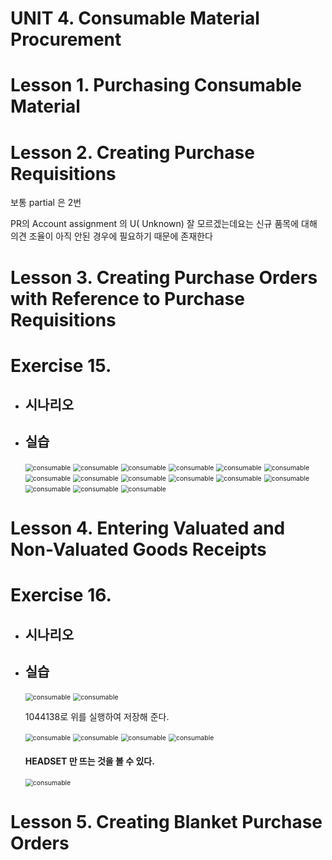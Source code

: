 # UNIT 4. Consumable Material Procurement







# Lesson 1. Purchasing Consumable Material











# Lesson 2. Creating Purchase Requisitions



보통 partial 은 2번

PR의 Account assignment 의 U( Unknown) 잘 모르겠는데요는 신규 품목에 대해 의견 조율이 아직 안된 경우에 필요하기 때문에 존재한다 



# Lesson 3. Creating Purchase Orders with Reference to Purchase Requisitions















# Exercise 15. 



* ## 시나리오

  

  

  

* ## 실습

  <img src="C:\Users\cjhoon\Desktop\img\consumable1.png" alt="consumable" style="zoom:75%;" />

  <img src="C:\Users\cjhoon\Desktop\img\consumable2.png" alt="consumable" style="zoom:75%;" />

  <img src="C:\Users\cjhoon\Desktop\img\consumable3.png" alt="consumable" style="zoom:75%;" />

  <img src="C:\Users\cjhoon\Desktop\img\consumable4.png" alt="consumable" style="zoom:75%;" />

  <img src="C:\Users\cjhoon\Desktop\img\consumable5.png" alt="consumable" style="zoom:75%;" />

  <img src="C:\Users\cjhoon\Desktop\img\consumable6.png" alt="consumable" style="zoom:75%;" />

  <img src="C:\Users\cjhoon\Desktop\img\consumable7.png" alt="consumable" style="zoom:75%;" />

  <img src="C:\Users\cjhoon\Desktop\img\consumable8.png" alt="consumable" style="zoom:75%;" />

  <img src="C:\Users\cjhoon\Desktop\img\consumable9.png" alt="consumable" style="zoom:75%;" />

  <img src="C:\Users\cjhoon\Desktop\img\consumable10.png" alt="consumable" style="zoom:75%;" />

  <img src="C:\Users\cjhoon\Desktop\img\consumable11.png" alt="consumable" style="zoom:75%;" />

  <img src="C:\Users\cjhoon\Desktop\img\consumable12.png" alt="consumable" style="zoom:75%;" />

  <img src="C:\Users\cjhoon\Desktop\img\consumable13.png" alt="consumable" style="zoom:75%;" />

  <img src="C:\Users\cjhoon\Desktop\img\consumable14.png" alt="consumable" style="zoom:75%;" />

  <img src="C:\Users\cjhoon\Desktop\img\consumable15.png" alt="consumable" style="zoom:75%;" />

  

  

  



# Lesson 4. Entering Valuated and Non-Valuated Goods Receipts





# Exercise 16.



* ## 시나리오

  

  

* ## 실습

  <img src="C:\Users\cjhoon\Desktop\img\consumable16.png" alt="consumable" style="zoom:75%;" />

  <img src="C:\Users\cjhoon\Desktop\img\consumable17.png" alt="consumable" style="zoom:75%;" />

  1044138로 위를 실행하여 저장해 준다.

  <img src="C:\Users\cjhoon\Desktop\img\consumable18.png" alt="consumable" style="zoom:75%;" />

  <img src="C:\Users\cjhoon\Desktop\img\consumable19.png" alt="consumable" style="zoom:75%;" />

  <img src="C:\Users\cjhoon\Desktop\img\consumable20.png" alt="consumable" style="zoom:75%;" />

  <img src="C:\Users\cjhoon\Desktop\img\consumable21.png" alt="consumable" style="zoom:75%;" />

  #### HEADSET 만 뜨는 것을 볼 수 있다.

  <img src="C:\Users\cjhoon\Desktop\img\consumable22.png" alt="consumable" style="zoom:75%;" />

  



# Lesson 5. Creating Blanket Purchase Orders